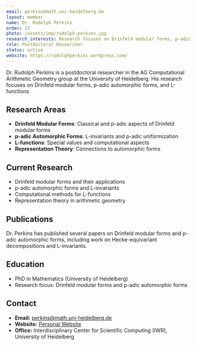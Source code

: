 ```yaml
---
email: perkins@math.uni-heidelberg.de
layout: member
name: Dr. Rudolph Perkins
order: 27
photo: /assets/img/rudolph-perkins.jpg
research_interests: Research focuses on Drinfeld modular forms, p-adic automorphic forms, and L-functions.
role: Postdoctoral Researcher
status: active
website: https://rudolphperkins.wordpress.com/
---
```


Dr. Rudolph Perkins is a postdoctoral researcher in the AG Computational Arithmetic Geometry group at the University of Heidelberg. His research focuses on Drinfeld modular forms, p-adic automorphic forms, and L-functions.

## Research Areas

- **Drinfeld Modular Forms**: Classical and p-adic aspects of Drinfeld modular forms
- **p-adic Automorphic Forms**: L-invariants and p-adic uniformization
- **L-functions**: Special values and computational aspects
- **Representation Theory**: Connections to automorphic forms

## Current Research

- Drinfeld modular forms and their applications
- p-adic automorphic forms and L-invariants
- Computational methods for L-functions
- Representation theory in arithmetic geometry

## Publications

Dr. Perkins has published several papers on Drinfeld modular forms and p-adic automorphic forms, including work on Hecke-equivariant decompositions and L-invariants.

## Education

- PhD in Mathematics (University of Heidelberg)
- Research focus: Drinfeld modular forms and p-adic automorphic forms

## Contact

- **Email:** perkins@math.uni-heidelberg.de
- **Website:** [Personal Website](https://rudolphperkins.wordpress.com/)
- **Office:** Interdisciplinary Center for Scientific Computing (IWR), University of Heidelberg

